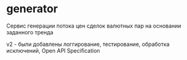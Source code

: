 # generator
Сервис генерации потока цен сделок валютных пар на основании заданного тренда

v2 - были добавлены логгирование, тестирование, обработка исключений, Open API Specification
